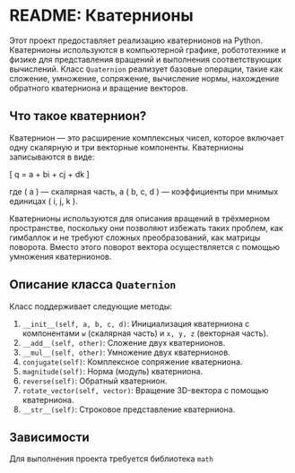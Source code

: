 # README: Кватернионы

Этот проект предоставляет реализацию кватернионов на Python. Кватернионы используются в компьютерной графике, робототехнике и физике для представления вращений и выполнения соответствующих вычислений. Класс `Quaternion` реализует базовые операции, такие как сложение, умножение, сопряжение, вычисление нормы, нахождение обратного кватерниона и вращение векторов.

## Что такое кватернион?

Кватернион — это расширение комплексных чисел, которое включает одну скалярную и три векторные компоненты. Кватернионы записываются в виде:

\[ q = a + bi + cj + dk \]

где \( a \) — скалярная часть, а \( b, c, d \) — коэффициенты при мнимых единицах \( i, j, k \). 

Кватернионы используются для описания вращений в трёхмерном пространстве, поскольку они позволяют избежать таких проблем, как гимбаллок и не требуют сложных преобразований, как матрицы поворота. Вместо этого поворот вектора осуществляется с помощью умножения кватернионов.

## Описание класса `Quaternion`

Класс поддерживает следующие методы:

1. `__init__(self, a, b, c, d)`: Инициализация кватерниона с компонентами `w` (скалярная часть) и `x, y, z` (векторная часть).
2. `__add__(self, other)`: Сложение двух кватернионов.
3. `__mul__(self, other)`: Умножение двух кватернионов.
4. `conjugate(self)`: Комплексное сопряжение кватерниона.
5. `magnitude(self)`: Норма (модуль) кватерниона.
6. `reverse(self)`: Обратный кватернион.
7. `rotate_vector(self, vector)`: Вращение 3D-вектора с помощью кватерниона.
8. `__str__(self)`: Строковое представление кватерниона.

## Зависимости

Для выполнения проекта требуется библиотека `math`
